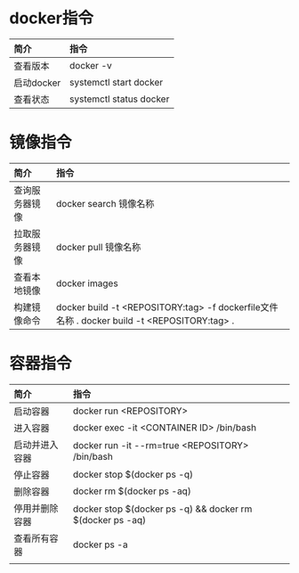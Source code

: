 # docker指令

| 简介 | 指令 |
| :--- | :--- |
| 查看版本 | docker -v |
| 启动docker | systemctl start docker |
| 查看状态 | systemctl status docker |

# 镜像指令

| 简介 | 指令 |
| :--- | :--- |
| 查询服务器镜像 | docker search 镜像名称 |
| 拉取服务器镜像 | docker pull 镜像名称 |
| 查看本地镜像 | docker images |
| 构建镜像命令 | docker build -t &lt;REPOSITORY:tag&gt; -f dockerfile文件名称 .     docker build -t &lt;REPOSITORY:tag&gt; . |

# 容器指令

| 简介 | 指令 |
| :--- | :--- |
| 启动容器 | docker run &lt;REPOSITORY&gt; |
| 进入容器 | docker exec -it &lt;CONTAINER ID&gt; /bin/bash |
| 启动并进入容器 | docker run -it --rm=true &lt;REPOSITORY&gt; /bin/bash |
| 停止容器 | docker stop $\(docker ps -q\) |
| 删除容器 | docker rm $\(docker ps -aq\) |
| 停用并删除容器 | docker stop $\(docker ps -q\) && docker rm $\(docker ps -aq\) |
| 查看所有容器 | docker ps -a |
|  |  |



